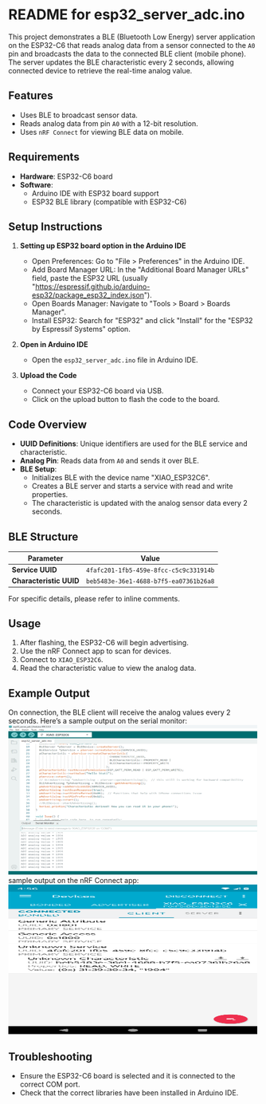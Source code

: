 # README for esp32_server_adc.ino
This project demonstrates a BLE (Bluetooth Low Energy) server application on the ESP32-C6 that reads analog data from a sensor connected to the `A0` pin and broadcasts 
the data to the connected BLE client (mobile phone). The server updates the BLE characteristic every 2 seconds, allowing connected device to retrieve the real-time 
analog value.

## Features
- Uses BLE to broadcast sensor data.
- Reads analog data from pin `A0` with a 12-bit resolution.
- Uses `nRF Connect` for viewing BLE data on mobile.

## Requirements
- **Hardware**: ESP32-C6 board
- **Software**: 
  - Arduino IDE with ESP32 board support
  - ESP32 BLE library (compatible with ESP32-C6)

## Setup Instructions
1. **Setting up ESP32 board option in the Arduino IDE** 
   - Open Preferences: Go to "File > Preferences" in the Arduino IDE. 
   - Add Board Manager URL: In the "Additional Board Manager URLs" field, paste the ESP32 URL 
     (usually "https://espressif.github.io/arduino-esp32/package_esp32_index.json"). 
   - Open Boards Manager: Navigate to "Tools > Board > Boards Manager". 
   - Install ESP32: Search for "ESP32" and click "Install" for the "ESP32 by Espressif Systems" option. 

2. **Open in Arduino IDE**
   - Open the `esp32_server_adc.ino` file in Arduino IDE.

3. **Upload the Code**
   - Connect your ESP32-C6 board via USB.
   - Click on the upload button to flash the code to the board.

## Code Overview
- **UUID Definitions**: Unique identifiers are used for the BLE service and characteristic.
- **Analog Pin**: Reads data from `A0` and sends it over BLE.
- **BLE Setup**:
  - Initializes BLE with the device name "XIAO_ESP32C6".
  - Creates a BLE server and starts a service with read and write properties.
  - The characteristic is updated with the analog sensor data every 2 seconds.

## BLE Structure

| Parameter      | Value                                    |
|----------------|------------------------------------------|
| **Service UUID**        | `4fafc201-1fb5-459e-8fcc-c5c9c331914b` |
| **Characteristic UUID** | `beb5483e-36e1-4688-b7f5-ea07361b26a8` |

For specific details, please refer to inline comments.

## Usage
1. After flashing, the ESP32-C6 will begin advertising.
2. Use the nRF Connect app to scan for devices.
3. Connect to `XIAO_ESP32C6`.
4. Read the characteristic value to view the analog data.

## Example Output
On connection, the BLE client will receive the analog values every 2 seconds. 
Here’s a sample output on the serial monitor:
<img src="Expected_Arduino_IDE_output.png" alt="Arduino IDE output" width="500" height="300">
sample output on the nRF Connect app:
<img src="nRF_Connect_output.png" alt="nRF Connect output" width="500" height="300">

## Troubleshooting
- Ensure the ESP32-C6 board is selected and it is connected to the correct COM port.
- Check that the correct libraries have been installed in Arduino IDE.
